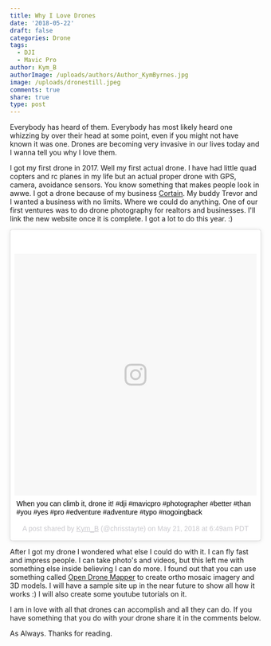 ```yaml
---
title: Why I Love Drones
date: '2018-05-22'
draft: false
categories: Drone
tags:
  - DJI
  - Mavic Pro
author: Kym_B
authorImage: /uploads/authors/Author_KymByrnes.jpg
image: /uploads/dronestill.jpeg
comments: true
share: true
type: post
---
```

 Everybody has heard of them. Everybody has most likely heard one whizzing by over their head at some point, even if you might not have known it was one. Drones are becoming very invasive in our lives today and I wanna tell you why I love them.



<!--more-->

I got my first drone in 2017. Well my first actual drone. I have had little quad copters and rc planes in my life but an actual proper drone with GPS, camera, avoidance sensors. You know something that makes people look in awwe. I got a drone because of my business [Cortain](https://cortain.com/). My buddy Trevor and I wanted a business with no limits. Where we could do anything. One of our first ventures was to do drone photography for realtors and businesses. I'll link the new website once it is complete. I got a lot to do this year. :) 

<blockquote class="instagram-media" data-instgrm-captioned data-instgrm-permalink="https://www.instagram.com/p/BjCrBkAnDTd/" data-instgrm-version="8" style=" background:#FFF; border:0; border-radius:3px; box-shadow:0 0 1px 0 rgba(0,0,0,0.5),0 1px 10px 0 rgba(0,0,0,0.15); margin: 1px; max-width:658px; padding:0; width:99.375%; width:-webkit-calc(100% - 2px); width:calc(100% - 2px);"><div style="padding:8px;"> <div style=" background:#F8F8F8; line-height:0; margin-top:40px; padding:50.0% 0; text-align:center; width:100%;"> <div style=" background:url(data:image/png;base64,iVBORw0KGgoAAAANSUhEUgAAACwAAAAsCAMAAAApWqozAAAABGdBTUEAALGPC/xhBQAAAAFzUkdCAK7OHOkAAAAMUExURczMzPf399fX1+bm5mzY9AMAAADiSURBVDjLvZXbEsMgCES5/P8/t9FuRVCRmU73JWlzosgSIIZURCjo/ad+EQJJB4Hv8BFt+IDpQoCx1wjOSBFhh2XssxEIYn3ulI/6MNReE07UIWJEv8UEOWDS88LY97kqyTliJKKtuYBbruAyVh5wOHiXmpi5we58Ek028czwyuQdLKPG1Bkb4NnM+VeAnfHqn1k4+GPT6uGQcvu2h2OVuIf/gWUFyy8OWEpdyZSa3aVCqpVoVvzZZ2VTnn2wU8qzVjDDetO90GSy9mVLqtgYSy231MxrY6I2gGqjrTY0L8fxCxfCBbhWrsYYAAAAAElFTkSuQmCC); display:block; height:44px; margin:0 auto -44px; position:relative; top:-22px; width:44px;"></div></div> <p style=" margin:8px 0 0 0; padding:0 4px;"> <a href="https://www.instagram.com/p/BjCrBkAnDTd/" style=" color:#000; font-family:Arial,sans-serif; font-size:14px; font-style:normal; font-weight:normal; line-height:17px; text-decoration:none; word-wrap:break-word;" target="_blank">When you can climb it, drone it! #dji #mavicpro #photographer #better #than #you #yes #pro #edventure #adventure #typo #nogoingback</a></p> <p style=" color:#c9c8cd; font-family:Arial,sans-serif; font-size:14px; line-height:17px; margin-bottom:0; margin-top:8px; overflow:hidden; padding:8px 0 7px; text-align:center; text-overflow:ellipsis; white-space:nowrap;">A post shared by <a href="https://www.instagram.com/chrisstayte/" style=" color:#c9c8cd; font-family:Arial,sans-serif; font-size:14px; font-style:normal; font-weight:normal; line-height:17px;" target="_blank"> Kym_B</a> (@chrisstayte) on <time style=" font-family:Arial,sans-serif; font-size:14px; line-height:17px;" datetime="2018-05-21T13:49:28+00:00">May 21, 2018 at 6:49am PDT</time></p></div></blockquote> <script async defer src="//www.instagram.com/embed.js"></script>

After I got my drone I wondered what else I could do with it. I can fly fast and impress people. I can take photo's and videos, but this left me with something else inside believing I can do more. I found out that you can use something called [Open Drone Mapper](http://opendronemap.org/) to create ortho mosaic imagery and 3D models. I will have a sample site up in the near future to show all how it works :) I will also create some youtube tutorials on it.

I am in love with all that drones can accomplish and all they can do. If you have something that you do with your drone share it in the comments below. 



As Always. Thanks for reading.
